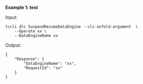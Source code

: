 **Example 1: test**



Input: 

```
tccli dlc SuspendResumeDataEngine --cli-unfold-argument  \
    --Operate xx \
    --DataEngineName xx
```

Output: 
```
{
    "Response": {
        "DataEngineName": "xx",
        "RequestId": "xx"
    }
}
```

